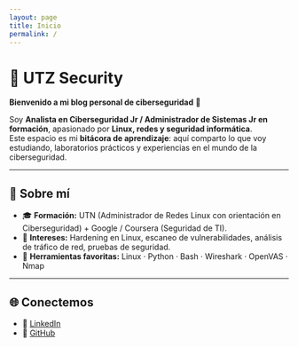 ```yaml
---
layout: page
title: Inicio
permalink: /
---
```


# 🔐 UTZ Security
**Bienvenido a mi blog personal de ciberseguridad** 👋

Soy **Analista en Ciberseguridad Jr / Administrador de Sistemas Jr en formación**, apasionado por **Linux, redes y seguridad informática**.  
Este espacio es mi **bitácora de aprendizaje**: aquí comparto lo que voy estudiando, laboratorios prácticos y experiencias en el mundo de la ciberseguridad.

---

## 🚀 Sobre mí
- 🎓 **Formación:** UTN (Administrador de Redes Linux con orientación en Ciberseguridad) + Google / Coursera (Seguridad de TI).  
- 🐧 **Intereses:** Hardening en Linux, escaneo de vulnerabilidades, análisis de tráfico de red, pruebas de seguridad.  
- 🔧 **Herramientas favoritas:** Linux · Python · Bash · Wireshark · OpenVAS · Nmap  

---

## 🌐 Conectemos
- 💼 [LinkedIn](https://www.linkedin.com/in/cristian-huscht)  
- 🐙 [GitHub](https://github.com/utz-security)  

